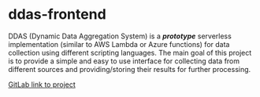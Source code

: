 # ddas-frontend

DDAS (Dynamic Data Aggregation System) is a ___prototype___ serverless implementation (similar to AWS Lambda or Azure
functions) for data collection using different scripting languages. The main goal of this project is to provide a simple
and easy to use interface for collecting data from different sources and providing/storing their results for further
processing.

[GitLab link to project](https://gitlab.com/fer-final-project/ddas-frontend)
